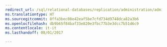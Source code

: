 ```yaml
--- 
redirect_url: /sql/relational-databases/replication/administration/administration-replication
ms.translationtype: HT
ms.sourcegitcommit: 8ffa3bec08e42eaf5be7cfd734d9748dca82a3b6
ms.openlocfilehash: db9b65f84baf33e820e3fbc77b3e3dcc7b51d6c9
ms.contentlocale: it-it
ms.lasthandoff: 08/01/2017

--- 
```


